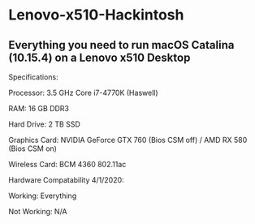 # Lenovo-x510-Hackintosh
## Everything you need to run macOS Catalina (10.15.4) on a Lenovo x510 Desktop

Specifications:

Processor:	3.5 GHz Core i7-4770K (Haswell)

RAM:	16 GB DDR3

Hard Drive:	2 TB SSD

Graphics Card:	NVIDIA GeForce GTX 760 (Bios CSM off) / AMD RX 580 (Bios CSM on)

Wireless Card:	BCM 4360 802.11ac

Hardware Compatability 4/1/2020:

Working:
Everything

Not Working:
N/A
